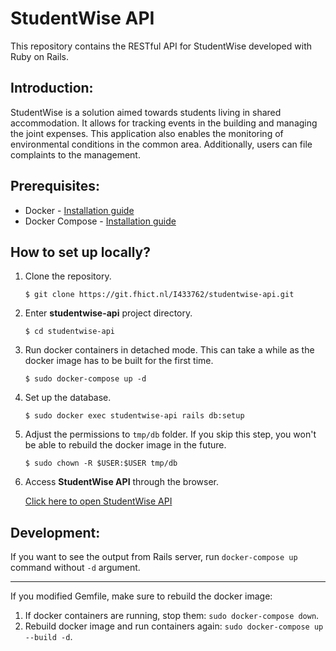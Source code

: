 # StudentWise API

This repository contains the RESTful API for StudentWise developed with Ruby on Rails.

## Introduction:
StudentWise is a solution aimed towards students living in shared accommodation.
It allows for tracking events in the building and managing the joint expenses.
This application also enables the monitoring of environmental conditions in the common area.
Additionally, users can file complaints to the management.

## Prerequisites:
* Docker - [Installation guide](https://docs.docker.com/install/#supported-platforms)
* Docker Compose - [Installation guide](https://docs.docker.com/compose/install/)

## How to set up locally?
1. Clone the repository.
	```
	$ git clone https://git.fhict.nl/I433762/studentwise-api.git
	```
1. Enter **studentwise-api** project directory.
	```
	$ cd studentwise-api
	```
1. Run docker containers in detached mode. This can take a while as the docker image has to be built for the first time.
	```
	$ sudo docker-compose up -d
	```
1. Set up the database.
	```
	$ sudo docker exec studentwise-api rails db:setup
	```
1. Adjust the permissions to `tmp/db` folder. If you skip this step, you won't be able to rebuild the docker image in the future.
	```
	$ sudo chown -R $USER:$USER tmp/db
	```
1. Access **StudentWise API** through the browser.

	[Click here to open StudentWise API](http://localhost:3000/)

## Development:
If you want to see the output from Rails server, run `docker-compose up` command without `-d` argument.

---

If you modified Gemfile, make sure to rebuild the docker image:
1. If docker containers are running, stop them: `sudo docker-compose down`.
2. Rebuild docker image and run containers again: `sudo docker-compose up --build -d`.
